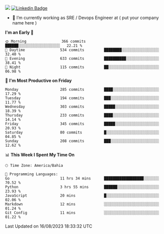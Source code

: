![](https://komarev.com/ghpvc/?username=miltlima&color=blue) [![Linkedin Badge](https://img.shields.io/badge/-LinkedIn-blue?style=flat-square&logo=Linkedin&logoColor=white&link=https://www.linkedin.com/in/miltonlimaj/)](https://www.linkedin.com/in/miltonlimaj/)
                 

- 🔭 I’m currently working as SRE / Devops Engineer at ( put your company name here )


<!--START_SECTION:waka-->
**I'm an Early 🐤** 

```text
🌞 Morning                366 commits         ██████░░░░░░░░░░░░░░░░░░░   22.21 % 
🌆 Daytime                534 commits         ████████░░░░░░░░░░░░░░░░░   32.40 % 
🌃 Evening                633 commits         ██████████░░░░░░░░░░░░░░░   38.41 % 
🌙 Night                  115 commits         ██░░░░░░░░░░░░░░░░░░░░░░░   06.98 % 
```
📅 **I'm Most Productive on Friday** 

```text
Monday                   285 commits         ████░░░░░░░░░░░░░░░░░░░░░   17.29 % 
Tuesday                  194 commits         ███░░░░░░░░░░░░░░░░░░░░░░   11.77 % 
Wednesday                303 commits         █████░░░░░░░░░░░░░░░░░░░░   18.39 % 
Thursday                 233 commits         ████░░░░░░░░░░░░░░░░░░░░░   14.14 % 
Friday                   345 commits         █████░░░░░░░░░░░░░░░░░░░░   20.93 % 
Saturday                 80 commits          █░░░░░░░░░░░░░░░░░░░░░░░░   04.85 % 
Sunday                   208 commits         ███░░░░░░░░░░░░░░░░░░░░░░   12.62 % 
```


📊 **This Week I Spent My Time On** 

```text
🕑︎ Time Zone: America/Bahia

💬 Programming Languages: 
Go                       11 hrs 34 mins      ██████████████████░░░░░░░   70.52 % 
Python                   3 hrs 55 mins       ██████░░░░░░░░░░░░░░░░░░░   23.93 % 
JavaScript               20 mins             █░░░░░░░░░░░░░░░░░░░░░░░░   02.06 % 
Markdown                 12 mins             ░░░░░░░░░░░░░░░░░░░░░░░░░   01.24 % 
Git Config               11 mins             ░░░░░░░░░░░░░░░░░░░░░░░░░   01.22 % 
```


 Last Updated on 16/08/2023 18:33:32 UTC
<!--END_SECTION:waka-->
